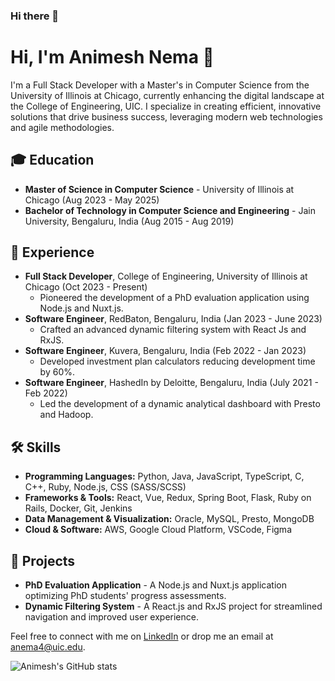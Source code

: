 ### Hi there 👋
# Hi, I'm Animesh Nema 👋

I'm a Full Stack Developer with a Master's in Computer Science from the University of Illinois at Chicago, currently enhancing the digital landscape at the College of Engineering, UIC. I specialize in creating efficient, innovative solutions that drive business success, leveraging modern web technologies and agile methodologies.

## 🎓 Education
- **Master of Science in Computer Science** - University of Illinois at Chicago (Aug 2023 - May 2025)
- **Bachelor of Technology in Computer Science and Engineering** - Jain University, Bengaluru, India (Aug 2015 - Aug 2019)

## 💼 Experience
- **Full Stack Developer**, College of Engineering, University of Illinois at Chicago (Oct 2023 - Present)
  - Pioneered the development of a PhD evaluation application using Node.js and Nuxt.js.
- **Software Engineer**, RedBaton, Bengaluru, India (Jan 2023 - June 2023)
  - Crafted an advanced dynamic filtering system with React Js and RxJS.
- **Software Engineer**, Kuvera, Bengaluru, India (Feb 2022 - Jan 2023)
  - Developed investment plan calculators reducing development time by 60%.
- **Software Engineer**, HashedIn by Deloitte, Bengaluru, India (July 2021 - Feb 2022)
  - Led the development of a dynamic analytical dashboard with Presto and Hadoop.

## 🛠 Skills
- **Programming Languages:** Python, Java, JavaScript, TypeScript, C, C++, Ruby, Node.js, CSS (SASS/SCSS)
- **Frameworks & Tools:** React, Vue, Redux, Spring Boot, Flask, Ruby on Rails, Docker, Git, Jenkins
- **Data Management & Visualization:** Oracle, MySQL, Presto, MongoDB
- **Cloud & Software:** AWS, Google Cloud Platform, VSCode, Figma

## 🚀 Projects
- **PhD Evaluation Application** - A Node.js and Nuxt.js application optimizing PhD students' progress assessments.
- **Dynamic Filtering System** - A React.js and RxJS project for streamlined navigation and improved user experience.

Feel free to connect with me on [LinkedIn](https://www.linkedin.com/in/animesh-nema) or drop me an email at anema4@uic.edu.

![Animesh's GitHub stats](https://github-readme-stats.vercel.app/api?username=[YourGitHubUsername]&show_icons=true&theme=radical)


<!--
**Animesh-nema/Animesh-nema** is a ✨ _special_ ✨ repository because its `README.md` (this file) appears on your GitHub profile.

Here are some ideas to get you started:

- 🔭 I’m currently working on ...
- 🌱 I’m currently learning ...
- 👯 I’m looking to collaborate on ...
- 🤔 I’m looking for help with ...
- 💬 Ask me about ...
- 📫 How to reach me: ...
- 😄 Pronouns: ...
- ⚡ Fun fact: ...
-->
